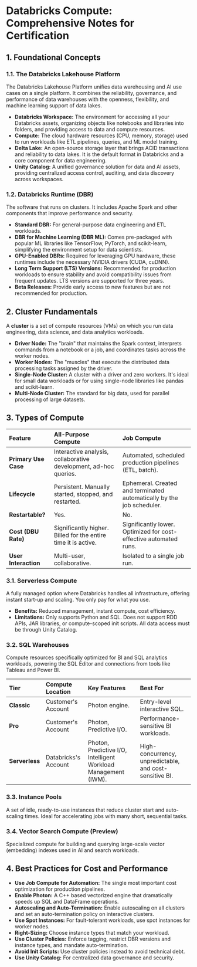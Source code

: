 # Databricks Compute: Comprehensive Notes for Certification

## 1. Foundational Concepts

### 1.1. The Databricks Lakehouse Platform

The Databricks Lakehouse Platform unifies data warehousing and AI use cases on a single platform. It combines the reliability, governance, and performance of data warehouses with the openness, flexibility, and machine learning support of data lakes.

*   **Databricks Workspace:** The environment for accessing all your Databricks assets, organizing objects like notebooks and libraries into folders, and providing access to data and compute resources.
*   **Compute:** The cloud hardware resources (CPU, memory, storage) used to run workloads like ETL pipelines, queries, and ML model training.
*   **Delta Lake:** An open-source storage layer that brings ACID transactions and reliability to data lakes. It is the default format in Databricks and a core component for data engineering.
*   **Unity Catalog:** A unified governance solution for data and AI assets, providing centralized access control, auditing, and data discovery across workspaces.

### 1.2. Databricks Runtime (DBR)

The software that runs on clusters. It includes Apache Spark and other components that improve performance and security.

*   **Standard DBR:** For general-purpose data engineering and ETL workloads.
*   **DBR for Machine Learning (DBR ML):** Comes pre-packaged with popular ML libraries like TensorFlow, PyTorch, and scikit-learn, simplifying the environment setup for data scientists.
*   **GPU-Enabled DBRs:** Required for leveraging GPU hardware, these runtimes include the necessary NVIDIA drivers (CUDA, cuDNN).
*   **Long Term Support (LTS) Versions:** Recommended for production workloads to ensure stability and avoid compatibility issues from frequent updates. LTS versions are supported for three years.
*   **Beta Releases:** Provide early access to new features but are not recommended for production.

## 2. Cluster Fundamentals

A **cluster** is a set of compute resources (VMs) on which you run data engineering, data science, and data analytics workloads.

*   **Driver Node:** The "brain" that maintains the Spark context, interprets commands from a notebook or a job, and coordinates tasks across the worker nodes.
*   **Worker Nodes:** The "muscles" that execute the distributed data processing tasks assigned by the driver.
*   **Single-Node Cluster:** A cluster with a driver and zero workers. It's ideal for small data workloads or for using single-node libraries like pandas and scikit-learn.
*   **Multi-Node Cluster:** The standard for big data, used for parallel processing of large datasets.

## 3. Types of Compute

| Feature | All-Purpose Compute | Job Compute |
| :--- | :--- | :--- |
| **Primary Use Case** | Interactive analysis, collaborative development, ad-hoc queries. | Automated, scheduled production pipelines (ETL, batch). |
| **Lifecycle** | Persistent. Manually started, stopped, and restarted. | Ephemeral. Created and terminated automatically by the job scheduler. |
| **Restartable?** | Yes. | No. |
| **Cost (DBU Rate)** | Significantly higher. Billed for the entire time it is active. | Significantly lower. Optimized for cost-effective automated runs. |
| **User Interaction** | Multi-user, collaborative. | Isolated to a single job run. |

### 3.1. Serverless Compute

A fully managed option where Databricks handles all infrastructure, offering instant start-up and scaling. You only pay for what you use.

*   **Benefits:** Reduced management, instant compute, cost efficiency.
*   **Limitations:** Only supports Python and SQL. Does not support RDD APIs, JAR libraries, or compute-scoped init scripts. All data access must be through Unity Catalog.

### 3.2. SQL Warehouses

Compute resources specifically optimized for BI and SQL analytics workloads, powering the SQL Editor and connections from tools like Tableau and Power BI.

| Tier | Compute Location | Key Features | Best For |
| :--- | :--- | :--- | :--- |
| **Classic** | Customer's Account | Photon engine. | Entry-level interactive SQL. |
| **Pro** | Customer's Account | Photon, Predictive I/O. | Performance-sensitive BI workloads. |
| **Serverless** | Databricks's Account | Photon, Predictive I/O, Intelligent Workload Management (IWM). | High-concurrency, unpredictable, and cost-sensitive BI. |

### 3.3. Instance Pools

A set of idle, ready-to-use instances that reduce cluster start and auto-scaling times. Ideal for accelerating jobs with many short, sequential tasks.

### 3.4. Vector Search Compute (Preview)

Specialized compute for building and querying large-scale vector (embedding) indexes used in AI and search workloads.

## 4. Best Practices for Cost and Performance

*   **Use Job Compute for Automation:** The single most important cost optimization for production pipelines.
*   **Enable Photon:** A C++ based vectorized engine that dramatically speeds up SQL and DataFrame operations.
*   **Autoscaling and Auto-Termination:** Enable autoscaling on all clusters and set an auto-termination policy on interactive clusters.
*   **Use Spot Instances:** For fault-tolerant workloads, use spot instances for worker nodes.
*   **Right-Sizing:** Choose instance types that match your workload.
*   **Use Cluster Policies:** Enforce tagging, restrict DBR versions and instance types, and mandate auto-termination.
*   **Avoid Init Scripts:** Use cluster policies instead to avoid technical debt.
*   **Use Unity Catalog:** For centralized data governance and security.
